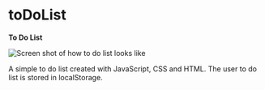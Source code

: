 # toDoList
**To Do List**

![Screen shot of how to do list looks like](https://github.com/tastasterone/toDoList/blob/8667ce23c0edd27f78d61847acb92bacf6535f02/screenShot.png)

A simple to do list created with JavaScript, CSS and HTML. 
The user to do list is stored in localStorage.
